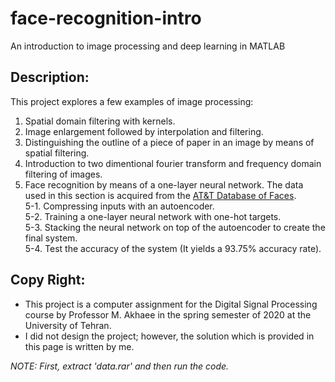 # face-recognition-intro
An introduction to image processing and deep learning in MATLAB

## Description:
This project explores a few examples of image processing:
1. Spatial domain filtering with kernels.
2. Image enlargement followed by interpolation and filtering.
3. Distinguishing the outline of a piece of paper in an image by means of spatial filtering.
4. Introduction to two dimentional fourier transform and frequency domain filtering of images.
5. Face recognition by means of a one-layer neural network. The data used in this section is acquired from the [AT&T Database of Faces](https://www.kaggle.com/kasikrit/att-database-of-faces/).  
	5-1. Compressing inputs with an autoencoder.  
	5-2. Training a one-layer neural network with one-hot targets.  
	5-3. Stacking the neural network on top of the autoencoder to create the final system.  
	5-4. Test the accuracy of the system (It yields a 93.75% accuracy rate).

## Copy Right:
* This project is a computer assignment for the Digital Signal Processing course by Professor M. Akhaee in the spring semester of 2020 at the University of Tehran.
* I did not design the project; however, the solution which is provided in this page is written by me.

*NOTE: First, extract 'data.rar' and then run the code.*

